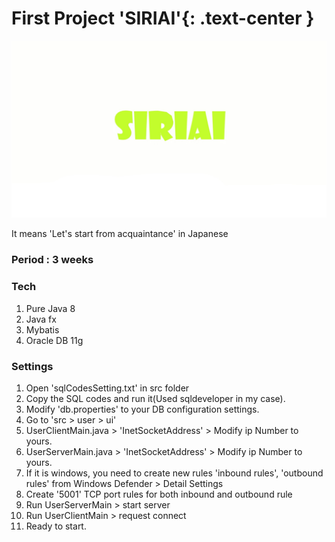 # First Project  '**SIRIAI**'{: .text-center }   

  
![siriai](./FirstProjectFinal/src/user/ui/siriai.jpg)
  
  
  It means 'Let's start from acquaintance'  in Japanese   
   
    
### Period : 3 weeks   
   
   
### Tech  
1. Pure Java 8  
2. Java fx  
3. Mybatis  
4. Oracle DB 11g    

### Settings  
1. Open 'sqlCodesSetting.txt' in src folder  
2. Copy the SQL codes and run it(Used sqldeveloper in my case).  
3. Modify 'db.properties' to your DB configuration settings.  
4. Go to 'src > user > ui'  
5. UserClientMain.java > 'InetSocketAddress' > Modify ip Number to yours.  
6. UserServerMain.java > 'InetSocketAddress' > Modify ip Number to yours.  
7. If it is windows, you need to create new rules 'inbound rules', 'outbound rules' from Windows Defender > Detail Settings  
8. Create '5001' TCP port rules for both inbound and outbound rule  
10. Run UserServerMain > start server  
11. Run UserClientMain > request connect  
12. Ready to start.  